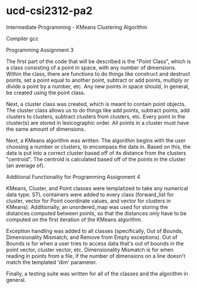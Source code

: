 # ucd-csi2312-pa2
Intermediate Programming - KMeans Clustering Algorithm

Compiler
gcc

Programming Assignment 3

The first part of the code that will be described is the "Point Class", which is a class consisting of a point in space, with any number of dimensions.  Within the class, there are functions to do things like construct and destruct points, set a point equal to another point, subtract or add points, multiply or divide a point by a number, etc.  Any new points in space should, in general, be created using the point class.  

Next, a cluster class was created, which is meant to contain point objects.  The cluster class allows us to do things like add points, subtract points, add clusters to clusters, subtract clusters from clusters, etc.  Every point in the cluster(s) are stored in lexicographic order.  All points in a cluster must have the same amount of dimensions.  

Next, a KMeans algorithm was written.  The algorithm begins with the user choosing a number or clusters, to encompass the data in.  Based on this, the data is put into a correct cluster based off of its distance from the clusters "centroid".  The centroid is calculated based off of the points in the cluster (an average of).

Additional Functionality for Programming Assignment 4

KMeans, Cluster, and Point classes were templatized to take any numerical data type.  STL containers were added to every class (forward_list for cluster, vector for Point coordinate values, and vector for clusters in KMeans).  Additionally, an unordered_map was used for storing the distances computed between points, so that the distances only have to be computed on the first iteration of the KMeans algorithm.

Exception handling was added to all classes (specifically, Out of Bounds, Dimensionality Mismatch, and Remove from Empty exceptions).  Out of Bounds is for when a user tries to access data that's out of bounds in the point vector, cluster vector, etc.  Dimensionality Mismatch is for when reading in points from a file, if the number of dimensions on a line doesn't match the templated 'dim' parameter.

Finally, a testing suite was written for all of the classes and the algorithm in general.
